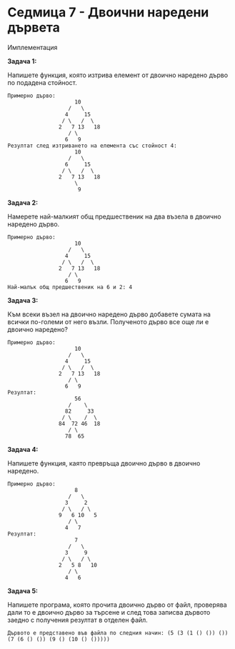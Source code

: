 # Седмица 7 - Двоични наредени дървета

Имплементация

**Задача 1:**

Напишете функция, която изтрива елемент от двоично наредено дърво по подадена стойност.

```
Примерно дърво:
                     10
                   /   \
                  4     15
                 / \   /  \ 
                2   7 13   18 
                   / \
                  6   9
Резултат след изтриването на елемента със стойност 4:
                     10
                   /   \
                  6     15
                 / \   /  \ 
                2   7 13   18 
                     \
                      9                 
```

**Задача 2:**

Намерете най-малкият общ предшественик на два възела в двоично наредено дърво.

```
Примерно дърво:
                     10
                   /   \
                  4     15
                 / \   /  \ 
                2   7 13   18 
                   / \
                  6   9
Най-малък общ предшественик на 6 и 2: 4
```

**Задача 3:**

Към всеки възел на двоично наредено дърво добавете сумата на всички по-големи от него възли. Полученото дърво все още ли е двоично наредено?


```
Примерно дърво:
                     10
                   /   \
                  4     15
                 / \   /  \ 
                2   7 13   18 
                   / \
                  6   9
Резултат:
                     56
                   /    \
                  82     33
                 / \    /  \ 
                84  72 46  18 
                   / \
                  78  65
```

**Задача 4:**

Напишете функция, каято превръща двоично дърво в двоично наредено.

```
Примерно дърво:
                     8
                   /   \
                  3     2
                 / \   / \ 
                9   6 10   5 
                   / \
                  4   7
Резултат:
                     7
                   /   \
                  3     9
                 / \   / \ 
                2   5 8   10 
                   / \
                  4   6
```

**Задача 5:**

Напишете програма, която прочита двоично дърво от файл, проверява дали то е двоично дърво за търсене и след това записва дървото заедно с получения резултат в отделен файл.

```
Дървото е представено във файла по следния начин: (5 (3 (1 () ()) ()) (7 (6 () ()) (9 () (10 () ()))))
```


